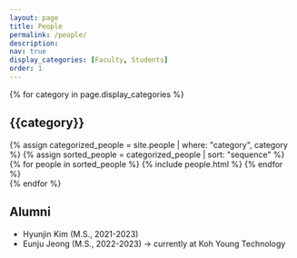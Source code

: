 ```yaml
---
layout: page
title: People
permalink: /people/
description:
nav: true
display_categories: [Faculty, Students]
order: 1
---
```

<div class="people">
  <!-- Display categorized people -->
  {% for category in page.display_categories %}
    <h2 class="category">{{category}}</h2>
    {% assign categorized_people = site.people | where: "category", category %}
    {% assign sorted_people = categorized_people | sort: "sequence" %}
    <!-- Generate cards for each person -->
    <div class="grid">
      {% for people in sorted_people %}
        {% include people.html %}
      {% endfor %}
    </div>
    {% endfor %}
    <h2 class="category">Alumni</h2>
      <ul>
        <li>Hyunjin Kim (M.S., 2021-2023)</li>
        <li>Eunju Jeong (M.S., 2022-2023) → currently at Koh Young Technology</li>
      </ul>
</div>
